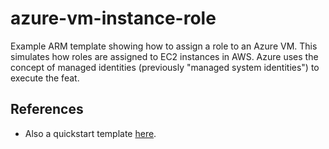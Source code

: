 # azure-vm-instance-role

Example ARM template showing how to assign a role to an Azure VM. This simulates how roles are assigned to EC2 instances in AWS. Azure uses the concept of managed identities (previously "managed system identities") to execute the feat.

## References

- Also a quickstart template [here](https://github.com/Azure/azure-quickstart-templates/tree/master/201-vm-msi).